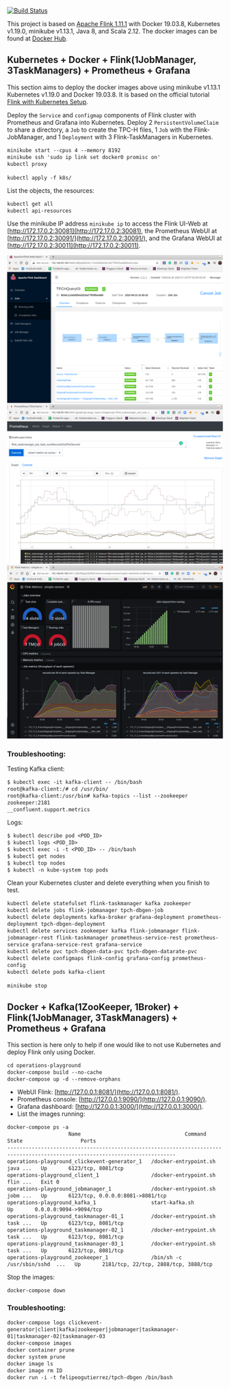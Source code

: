 
[![Build Status](https://api.travis-ci.org/felipegutierrez/explore-flink.svg?branch=master)](https://travis-ci.org/felipegutierrez/explore-flink)

This project is based on [Apache Flink 1.11.1](https://flink.apache.org/) with Docker 19.03.8, Kubernetes v1.19.0, minikube v1.13.1, Java 8, and Scala 2.12. The docker images can be found at [Docker Hub](https://hub.docker.com/repository/docker/felipeogutierrez/explore-flink). 

## Kubernetes + Docker + Flink(1JobManager, 3TaskManagers) + Prometheus + Grafana

This section aims to deploy the docker images above using minikube v1.13.1 Kubernetes v1.19.0 and Docker 19.03.8. It is based on the official tutorial [Flink with Kubernetes Setup](https://ci.apache.org/projects/flink/flink-docs-stable/ops/deployment/kubernetes.html).

Deploy the `Service` and `configmap` components of Flink cluster with Prometheus and Grafana into Kubernetes. Deploy 2 `PersistentVolumeClaim` to share a directory, a `Job` to create the TPC-H files, 1 `Job` with the Flink-JobManager, and 1 `Deployment` with 3 Flink-TaskManagers in Kubernetes.
```
minikube start --cpus 4 --memory 8192
minikube ssh 'sudo ip link set docker0 promisc on'
kubectl proxy

kubectl apply -f k8s/
```
List the objects, the resources:
```
kubectl get all
kubectl api-resources
```
Use the minikube IP address `minikube ip` to access the Flink UI-Web at [http://172.17.0.2:30081](http://172.17.0.2:30081), the Prometheus WebUI at [http://172.17.0.2:30091/](http://172.17.0.2:30091/), and the Grafana WebUI at [http://172.17.0.2:30011](http://172.17.0.2:30011).

![Flink web UI using Kubernetes](images/flink-webui.png)
![Prometheus web UI using Kubernetes](images/prometheus-webui.png)
![Grafana web UI using Kubernetes](images/grafana-webui.png)

### Troubleshooting:
Testing Kafka client:
```
$ kubectl exec -it kafka-client -- /bin/bash
root@kafka-client:/# cd /usr/bin/
root@kafka-client:/usr/bin# kafka-topics --list --zookeeper zookeeper:2181
__confluent.support.metrics
```
Logs:
```
$ kubectl describe pod <POD_ID>
$ kubectl logs <POD_ID>
$ kubectl exec -i -t <POD_ID> -- /bin/bash
$ kubectl get nodes
$ kubectl top nodes
$ kubectl -n kube-system top pods
```
Clean your Kubernetes cluster and delete everything when you finish to test.
```
kubectl delete statefulset flink-taskmanager kafka zookeeper
kubectl delete jobs flink-jobmanager tpch-dbgen-job
kubectl delete deployments kafka-broker grafana-deployment prometheus-deployment tpch-dbgen-deployment
kubectl delete services zookeeper kafka flink-jobmanager flink-jobmanager-rest flink-taskmanager prometheus-service-rest prometheus-service grafana-service-rest grafana-service
kubectl delete pvc tpch-dbgen-data-pvc tpch-dbgen-datarate-pvc
kubectl delete configmaps flink-config grafana-config prometheus-config
kubectl delete pods kafka-client

minikube stop
```

## Docker + Kafka(1ZooKeeper, 1Broker) + Flink(1JobManager, 3TaskManagers) + Prometheus + Grafana
This section is here only to help if one would like to not use Kubernetes and deploy Flink only using Docker.
```
cd operations-playground
docker-compose build --no-cache
docker-compose up -d --remove-orphans
```
 - WebUI Flink: [http://127.0.0.1:8081/](http://127.0.0.1:8081/).
 - Prometheus console: [http://127.0.0.1:9090/](http://127.0.0.1:9090/).
 - Grafana dashboard: [http://127.0.0.1:3000/](http://127.0.0.1:3000/).
 - List the images running:
```
docker-compose ps -a
                    Name                                  Command               State                   Ports                
-----------------------------------------------------------------------------------------------------------------------------
operations-playground_clickevent-generator_1   /docker-entrypoint.sh java ...   Up       6123/tcp, 8081/tcp                  
operations-playground_client_1                 /docker-entrypoint.sh flin ...   Exit 0                                       
operations-playground_jobmanager_1             /docker-entrypoint.sh jobm ...   Up       6123/tcp, 0.0.0.0:8081->8081/tcp    
operations-playground_kafka_1                  start-kafka.sh                   Up       0.0.0.0:9094->9094/tcp              
operations-playground_taskmanager-01_1         /docker-entrypoint.sh task ...   Up       6123/tcp, 8081/tcp                  
operations-playground_taskmanager-02_1         /docker-entrypoint.sh task ...   Up       6123/tcp, 8081/tcp                  
operations-playground_taskmanager-03_1         /docker-entrypoint.sh task ...   Up       6123/tcp, 8081/tcp                  
operations-playground_zookeeper_1              /bin/sh -c /usr/sbin/sshd  ...   Up       2181/tcp, 22/tcp, 2888/tcp, 3888/tcp
```
Stop the images:
```
docker-compose down
```

### Troubleshooting:
```
docker-compose logs clickevent-generator|client|kafka|zookeeper|jobmanager|taskmanager-01|taskmanager-02|taskmanager-03
docker-compose images
docker container prune
docker system prune
docker image ls
docker image rm ID
docker run -i -t felipeogutierrez/tpch-dbgen /bin/bash
```

